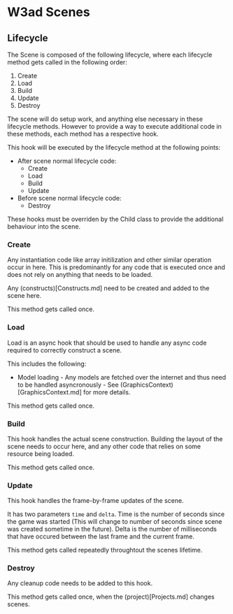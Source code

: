 # W3ad Scenes

## Lifecycle

The Scene is composed of the following lifecycle, where each lifecycle method gets
called in the following order:

1. Create
2. Load
3. Build
4. Update
5. Destroy

The scene will do setup work, and anything else necessary in these lifecycle methods.
However to provide a way to execute additional code in these methods, each method
has a respective hook.

This hook will be executed by the lifecycle method at the following points:

* After scene normal lifecycle code:
    * Create
    * Load
    * Build
    * Update
* Before scene normal lifecycle code:
    * Destroy

These hooks must be overriden by the Child class to provide the additional behaviour
into the scene.

### Create

Any instantiation code like array initilization and other similar operation occur
in here. This is predominantly for any code that is executed once and does not 
rely on anything that needs to be loaded.

Any (constructs)[Constructs.md] need to be created and added to the scene here.

This method gets called once.

### Load

Load is an async hook that should be used to handle any async code required
to correctly construct a scene.

This includes the following:

* Model loading - Any models are fetched over the internet and thus need to be
handled asyncronously - See (GraphicsContext)[GraphicsContext.md] for more details.

This method gets called once.

### Build

This hook handles the actual scene construction. Building the layout of the scene
needs to occur here, and any other code that relies on some resource being loaded.

This method gets called once.

### Update

This hook handles the frame-by-frame updates of the scene.

It has two parameters `time` and `delta`. Time is the number of seconds since the
game was started (This will change to number of seconds since scene was created
sometime in the future). Delta is the number of milliseconds that have occured
between the last frame and the current frame.

This method gets called repeatedly throughtout the scenes lifetime.

### Destroy

Any cleanup code needs to be added to this hook.

This method gets called once, when the (project)[Projects.md] changes scenes.
